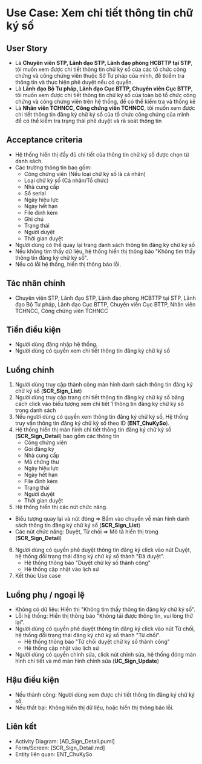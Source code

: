 # Use Case: Xem chi tiết thông tin chữ ký số
## User Story
- Là **Chuyên viên STP, Lãnh đạo STP, Lãnh đạo phòng HCBTTP tại STP**, tôi muốn xem được chi tiết thông tin chữ ký số của các tổ chức công chứng và công chứng viên thuộc Sở Tư pháp của mình, để tkiểm tra thông tin và thực hiện phê duyệt nếu có quyền.
- Là **Lãnh đạo Bộ Tư pháp, Lãnh đạo Cục BTTP, Chuyên viên Cục BTTP**, tôi muốn xem được chi tiết thông tin chữ ký số của toàn bộ tổ chức công chứng và công chứng viên trên hệ thống, để có thể kiểm tra và thống kê
- Là **Nhân viên TCHNCC, Công chứng viên TCHNCC**, tôi muốn xem được chi tiết thông tin đăng ký chữ ký số của tổ chức công chứng của mình để có thể kiểm tra trạng thái phê duyệt và rà soát thông tin

## Acceptance criteria
- Hệ thống hiển thị đầy đủ chi tiết của thông tin chữ ký số được chọn từ danh sách.
- Các trường thông tin bao gồm: 
   - Công chứng viên (Nếu loại chữ ký số là cá nhân)
   - Loại chữ ký số (Cá nhân/Tổ chức)
   - Nhà cung cấp
   - Số serial
   - Ngày hiệu lực
   - Ngày hết hạn 
   - File đính kèm
   - Ghi chú
   - Trạng thái
   - Người duyệt
   - Thời gian duyệt
- Người dùng có thể quay lại trang danh sách thông tin đăng ký chữ ký số
- Nếu không tìm thấy dữ liệu, hệ thống hiển thị thông báo "Không tìm thấy thông tin đăng ký chữ ký số".
- Nếu có lỗi hệ thống, hiển thị thông báo lỗi.  

## Tác nhân chính
- Chuyên viên STP, Lãnh đạo STP, Lãnh đạo phòng HCBTTP tại STP, Lãnh đạo Bộ Tư pháp, Lãnh đạo Cục BTTP, Chuyên viên Cục BTTP, Nhân viên TCHNCC, Công chứng viên TCHNCC

## Tiền điều kiện
- Người dùng đăng nhập hệ thống.
- Người dùng có quyền xem chi tiết thông tin đăng ký chữ ký số

## Luồng chính
1. Người dùng truy cập thành công màn hình danh sách thông tin đăng ký chữ ký số (**SCR_Sign_List**)
2. Người dùng truy cập trang chi tiết thông tin đăng ký chữ ký số băng cách click vào biểu tượng xem chi tiết 1 thông tin đăng ký chữ ký số trong danh sách
3. Nếu người dùng có quyền xem thông tin đăng ký chữ ký số, Hệ thống truy vấn thông tin đăng ký chữ ký số theo ID (**ENT_ChuKySo**).
4. Hệ thống hiển thị màn hình chi tiết thông tin đăng ký chữ ký số (**SCR_Sign_Detail**) bao gồm các thông tin
   - Công chứng viên
   - Gói đăng ký
   - Nhà cung cấp
   - Mã chứng thư
   - Ngày hiệu lực
   - Ngày hết hạn 
   - File đính kèm
   - Trạng thái
   - Người duyệt
   - Thời gian duyệt
5. Hệ thống hiển thị các nút chức năng.
- Biểu tượng quay lại và nút đóng => Bấm vào chuyển về màn hình danh sách thông tin đăng ký chữ ký số (**SCR_Sign_List**)
- Các nút chức năng: Duyệt, Từ chối => Mô tả hiển thị trong (**SCR_Sign_Detail**)
6. Người dùng có quyền phê duyệt thông tin đăng ký click vào nút Duyệt, hệ thống đổi trạng thái đăng ký chữ ký số thành "Đã duyệt". 
   - Hệ thống thông báo "Duyệt chữ ký số thành công"
   - Hệ thống cập nhật vào lịch sử
7. Kết thúc Use case

## Luồng phụ / ngoại lệ
- Không có dữ liệu: Hiển thị "Không tìm thấy thông tin đăng ký chữ ký số".
- Lỗi hệ thống: Hiển thị thông báo "Không tải được thông tin, vui lòng thử lại".
- Người dùng có quyền phê duyệt thông tin đăng ký click vào nút Từ chối, hệ thống đổi trạng thái đăng ký chữ ký số thành "Từ chối". 
   - Hệ thống thông báo "Từ chối duyệt chữ ký số thành công"
   - Hệ thống cập nhật vào lịch sử
- Người dùng có quyền chỉnh sửa, click nút chỉnh sửa, hệ thống đóng màn hình chi tiết và mở màn hình chỉnh sửa (**UC_Sign_Update**)

## Hậu điều kiện
- Nếu thành công: Người dùng xem được chi tiết thông tin đăng ký chữ ký số.
- Nếu thất bại: Không hiển thị dữ liệu, hoặc hiển thị thông báo lỗi.

## Liên kết
- Activity Diagram: [AD_Sign_Detail.puml]
- Form/Screen: [SCR_Sign_Detail.md]
- Entity liên quan: ENT_ChuKySo
